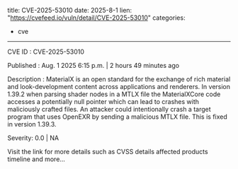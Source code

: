  
title: CVE-2025-53010
date: 2025-8-1
lien: "https://cvefeed.io/vuln/detail/CVE-2025-53010"
categories:
  - cve
---

CVE ID : CVE-2025-53010

Published :  Aug. 1
2025
6:15 p.m. | 2 hours
49 minutes ago

Description : MaterialX is an open standard for the exchange of rich material and look-development content across applications and renderers. In version 1.39.2
when parsing shader nodes in a MTLX file
the MaterialXCore code accesses a potentially null pointer
which can lead to crashes with maliciously crafted files. An attacker could intentionally crash a target program that uses OpenEXR by sending a malicious MTLX file. This is fixed in version 1.39.3.

Severity: 0.0 | NA

Visit the link for more details
such as CVSS details
affected products
timeline
and more...
